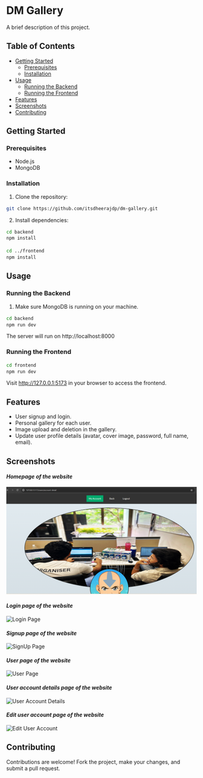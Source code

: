 # DM Gallery

A brief description of this project.

## Table of Contents

- [Getting Started](#getting-started)
  - [Prerequisites](#prerequisites)
  - [Installation](#installation)
- [Usage](#usage)
  - [Running the Backend](#running-the-backend)
  - [Running the Frontend](#running-the-frontend)
- [Features](#features)
- [Screenshots](#screenshots)
- [Contributing](#contributing)

## Getting Started

### Prerequisites

- Node.js
- MongoDB

### Installation

1. Clone the repository:

```bash
git clone https://github.com/itsdheerajdp/dm-gallery.git
```

2. Install dependencies:

```bash
cd backend
npm install

cd ../frontend
npm install
```

## Usage

### Running the Backend

1. Make sure MongoDB is running on your machine.
 ```bash
cd backend
npm run dev
```
The server will run on http://localhost:8000


### Running the Frontend

```bash
cd frontend
npm run dev

```
Visit http://127.0.0.1:5173 in your browser to access the frontend.

## Features
- User signup and login.
- Personal gallery for each user.
- Image upload and deletion in the gallery.
- Update user profile details (avatar, cover image, password, full name, email).


## Screenshots
#### *Homepage of the website*
![Homepage](https://github.com/itsdheerajdp/dm-gallery/blob/main/Screenshots/AccountDetailPage1.png)

#### *Login page of the website*
![Login Page](https://via.placeholder.com/800x600)

#### *Signup page of the website*
![SignUp Page](https://via.placeholder.com/800x600)

#### *User page of the website*
![User Page](https://via.placeholder.com/800x600)

#### *User account details page of the website*
![User Account Details](https://via.placeholder.com/800x600)

#### *Edit user account page of the website*
![Edit User Account](https://via.placeholder.com/800x600)



## Contributing
Contributions are welcome! Fork the project, make your changes, and submit a pull request.
